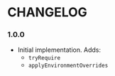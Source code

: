 # CHANGELOG

### 1.0.0

- Initial implementation. Adds:
  - `tryRequire`
  - `applyEnvironmentOverrides`
